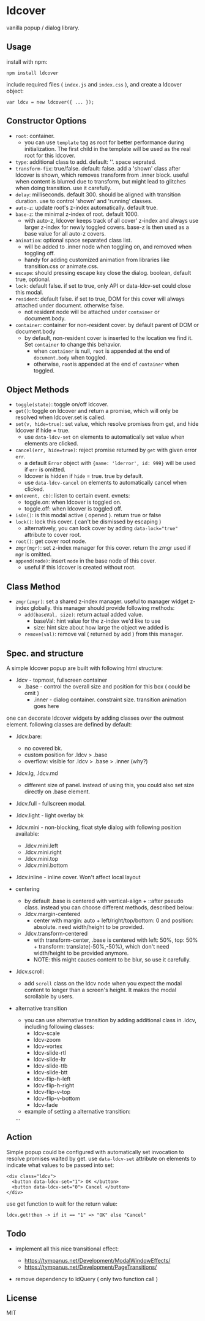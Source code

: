 # ldcover

vanilla popup / dialog library.


## Usage

install with npm:

    npm install ldcover

include required files ( `index.js` and `index.css` ), and create a ldcover object:

    var ldcv = new ldcover({ ... });


## Constructor Options

 - `root`: container.
   - you can use `template` tag as root for better performance during initialization. The first child in the template will be used as the real root for this ldcover.
 - `type`: additional class to add. default: ''. space seprated.
 - `transform-fix`: true/false. default: false.
   add a 'shown' class after ldcover is shown, which removes transform from .inner block.
   useful when content is blurred due to transform, but might lead to glitches when doing transition. use it carefully.
 - `delay`: milliseconds. default 300. should be aligned with transition duration. use to control 'shown' and 'running' classes.
 - `auto-z`: update root's z-index automatically. default true.
 - `base-z`: the minimal z-index of root. default 1000.
   - with auto-z, ldcover keeps track of all cover' z-index and always use larger z-index for newly toggled covers. base-z is then used as a base value for all auto-z covers.
 - `animation`: optional space separated class list.
   - will be added to .inner node when toggling on, and removed when toggling off.
   - handy for adding customized animation from libraries like transition.css or animate.css.
 - `escape`: should pressing escape key close the dialog. boolean, default true, optional.
 - `lock`: default false. if set to true, only API or data-ldcv-set could close this modal.
 - `resident`: default false. if set to true, DOM for this cover will always attached under document. otherwise false.
   - not resident node will be attached under `container` or document.body.
 - `container`: container for non-resident cover. by default parent of DOM or document.body
   - by default, non-resident cover is inserted to the location we find it. Set `container` to change this behavior.
     - when `container` is null, `root` is appended at the end of `document.body` when toggled.
     - otherwise, `root`is appended at the end of `container` when toggled.


## Object Methods

 - `toggle(state)`: toggle on/off ldcover.
 - `get()`: toggle on ldcover and return a promise, which will only be resolved when ldcover.set is called.
 - `set(v, hide=true)`: set value, which resolve promises from get, and hide ldcover if hide = true.
   - use `data-ldcv-set` on elements to automatically set value when elements are clicked.
 - `cancel(err, hide=true)`: reject promise returned by `get` with given error `err`.
   - a default `Error` object with `{name: 'lderror', id: 999}` will be used if `err` is omitted.
   - ldcover is hidden if `hide` = true. true by default.
   - use `data-ldcv-cancel` on elements to automatically cancel when clicked.
 - `on(event, cb)`: listen to certain event. evnets:
   - toggle.on: when ldcover is toggled on.
   - toggle.off: when ldcover is toggled off.
 - `isOn()`: is this modal active ( opened ). return true or false
 - `lock()`: lock this cover. ( can't be dismissed by escaping )
   - alternatively, you can lock cover by adding `data-lock="true"` attribute to cover root.
 - `root()`: get cover root node.
 - `zmgr(mgr)`: set z-index manager for this cover. return the zmgr used if `mgr` is omitted.
 - `append(node)`: insert `node` in the base node of this cover.
   - useful if this ldcover is created without root.


## Class Method

 - `zmgr(zmgr)`: set a shared z-index manager. useful to manager widget z-index globally.
   this manager should provide following methods:
   - `add(baseVal, size)`: return actual added value.
     - baseVal: hint value for the z-index we'd like to use
     - size: hint size about how large the object we added is
   - `remove(val)`: remove val ( returned by add ) from this manager.


## Spec. and structure

A simple ldcover popup are built with following html structure:

 * .ldcv          - topmost, fullscreen container
   * .base        - control the overall size and position for this box ( could be omit )
     * .inner     - dialog container. constraint size. transition animation goes here


one can decorate ldcover widgets by adding classes over the outmost element. following classes are defined by default:

 * .ldcv.bare:
   - no covered bk.
   - custom position for .ldcv > .base
   - overflow: visible for .ldcv > .base > .inner (why?)
 * .ldcv.lg, .ldcv.md
   - different size of panel. instead of using this, you could also set size directly on .base element.
 * .ldcv.full - fullscreen modal.
 * .ldcv.light - light overlay bk
 * .ldcv.mini - non-blocking, float style dialog with following position available:
   - .ldcv.mini.left
   - .ldcv.mini.right
   - .ldcv.mini.top
   - .ldcv.mini.bottom
 * .ldcv.inline - inline cover. Won't affect local layout

 * centering
   - by default .base is centered with vertical-align + ::after pseudo class. instead you can choose different methods, described below:
   - .ldcv.margin-centered
     - center with margin: auto + left/right/top/bottom: 0 and position: absolute. need width/height to be provided.
   - .ldcv.transform-centered
     - with transform-center, .base is centered with left: 50%, top: 50% + transform: translate(-50%,-50%), which don't need width/height to be provided anymore.
     - NOTE: this might causes content to be blur, so use it carefully.

 * .ldcv.scroll:
   - add `scroll` class on the ldcv node when you expect the modal content to longer than a screen's height. It makes the modal scrollable by users.

 * alternative transition
   - you can use alternative transition by adding additional class in .ldcv, including following classes:
     - ldcv-scale
     - ldcv-zoom
     - ldcv-vortex
     - ldcv-slide-rtl
     - ldcv-slide-ltr
     - ldcv-slide-ttb
     - ldcv-slide-btt
     - ldcv-flip-h-left
     - ldcv-flip-h-right
     - ldcv-flip-v-top
     - ldcv-flip-v-bottom
     - ldcv-fade
   - example of setting a alternative transition:


    <div class="ldcv ldcv-scale"> ... </div>



## Action

Simple popup could be configured with automatically set invocation to resolve promises waited by get. use `data-ldcv-set` attribute on elements to indicate what values to be passed into set:

    <div class="ldcv">
      <button data-ldcv-set="1"> OK </button>
      <button data-ldcv-set="0"> Cancel </button>
    </div>

use get function to wait for the return value:

    ldcv.get!then -> if it == "1" => "OK" else "Cancel"


## Todo

 * implement all this nice transitional effect:
   - https://tympanus.net/Development/ModalWindowEffects/
   - https://tympanus.net/Development/PageTransitions/
 
 * remove dependency to ldQuery ( only two function call )


## License

MIT
